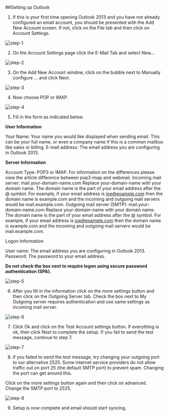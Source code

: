 ##Setting up Outlook

1. If this is your first time opening Outlook 2013 and you have not already configured an email account, you should be presented with the Add New Account screen. If not, click on the File tab and then click on Account Settings.

![step-1]


2. On the Account Settings page click the E-Mail Tab and select New...

![step-2]

3. On the Add New Account window, click on the bubble next to Manually configure ... and click Next.

![step-3]

4. Now choose POP or IMAP.

![step-4]

5. Fill in the form as indicated below.


**User Information**

Your Name: Your name you would like displayed when sending email. This can be your full name, or even a company name if this is a common mailbox like sales or billing. 
E-mail address: The email address you are configuring in Outlook 2013. 

**Server Information**

Account Type: POP3 or IMAP. For information on the differences please view the article difference between pop3 imap and webmail.
Incoming mail server: mail.your-domain-name.com Replace your-domain-name with your domain name. The domain name is the part of your email address after the @ symbol. For example, if your email address is joe@example.com then the domain name is example.com and the incoming and outgoing mail servers would be mail.example.com. 
Outgoing mail server (SMTP): mail.your-domain-name.com Replace your-domain-name with your domain name. The domain name is the part of your email address after the @ symbol. For example, if your email address is joe@example.com then the domain name is example.com and the incoming and outgoing mail servers would be mail.example.com. 

Logon Information

User name: The email address you are configuring in Outlook 2013. 
Password: The password to your email address.

**Do not check the box next to require logon using secure password authentication (SPA).**

![step-5]

6. After you fill in the information click on the more settings button and then click on the Outgoing Server tab. Check the box next to My Outgoing server requires authentication and use same settings as incoming mail server.

![step-6]

7. Click Ok and click on the Test Account settings button. If everything is ok, then click Next to complete the setup. If you fail to send the test message, continue to step 7.

![step-7]

8. if you failed to send the test message, try changing your outgoing port to our alternative 2525. Some internet service providers do not allow traffic out on port 25 (the default SMTP port) to prevent spam. Changing the port can get around this.

Click on the more settings button again and then click on advanced.
Change the SMTP port to 2525.

![step-8]

9. Setup is now complete and email should start syncing.

[step-1]: https://raw.githubusercontent.com/GearHost/docs/master/Images/email-outlook-step1.png
[step-2]: https://raw.githubusercontent.com/GearHost/docs/master/Images/email-outlook-step2.png
[step-3]: https://raw.githubusercontent.com/GearHost/docs/master/Images/email-outlook-step3.png
[step-4]: https://raw.githubusercontent.com/GearHost/docs/master/Images/email-outlook-step4.png
[step-5]: https://raw.githubusercontent.com/GearHost/docs/master/Images/email-outlook-step5.png
[step-6]: https://raw.githubusercontent.com/GearHost/docs/master/Images/email-outlook-step6.png
[step-7]: https://raw.githubusercontent.com/GearHost/docs/master/Images/email-outlook-step7.png
[step-8]: https://raw.githubusercontent.com/GearHost/docs/master/Images/email-outlook-step8.png